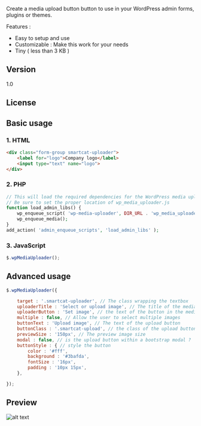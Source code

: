 
Create a media upload button button to use in your WordPress admin forms, plugins or themes. 

Features :
- Easy to setup and use
- Customizable : Make this work for your needs
- Tiny ( less than 3 KB )

## Version
1.0

## License

## Basic usage


### 1. HTML
```` HTML
<div class="form-group smartcat-uploader">
    <label for="logo">Company logo</label>
    <input type="text" name="logo">
</div>
````

### 2. PHP
```` PHP
// This will load the required dependencies for the WordPress media uploader
// Be sure to set the proper location of wp_media_uploader.js 
function load_admin_libs() {
    wp_enqueue_script( 'wp-media-uploader', DIR_URL . 'wp_media_uploader.js', array( 'jquery' ), 1.0 );
    wp_enqueue_media();
}
add_action( 'admin_enqueue_scripts', 'load_admin_libs' );
````

### 3. JavaScript
```` javascript
$.wpMediaUploader();
````

## Advanced usage
```` javascript
$.wpMediaUploader({

    target : '.smartcat-uploader', // The class wrapping the textbox
    uploaderTitle : 'Select or upload image', // The title of the media upload popup
    uploaderButton : 'Set image', // the text of the button in the media upload popup
    multiple : false, // Allow the user to select multiple images
    buttonText : 'Upload image', // The text of the upload button
    buttonClass : '.smartcat-upload', // the class of the upload button
    previewSize : '150px', // The preview image size
    modal : false, // is the upload button within a bootstrap modal ?
    buttonStyle : { // style the button
        color : '#fff',
        background : '#3bafda',
        fontSize : '16px',                
        padding : '10px 15px',                
    },

});
````

## Preview
![alt text](https://github.com/smartcatdev/WP-Media-Uploader/blob/master/preview.jpg "Logo Title Text 1")
